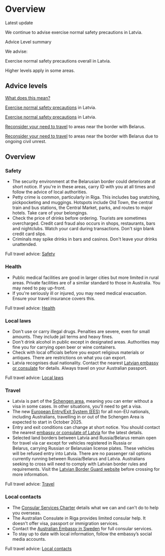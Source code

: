 # Overview

Latest update

We continue to advise exercise normal safety precautions in Latvia.

Advice Level summary

We advise:

Exercise normal safety precautions overall in Latvia.

Higher levels apply in some areas.

## Advice levels

[What does this mean?](/before-you-go/travel-advice-explained/)

[Exercise normal safety precautions](https://www.smartraveller.gov.au/consular-services/travel-advice-explained#level1) in Latvia.

[Exercise normal safety precautions](https://www.smartraveller.gov.au/consular-services/travel-advice-explained#level1) in Latvia.

[Reconsider your need to travel](https://smartraveller.gov.au/consular-services/travel-advice-explained#level3) to areas near the border with Belarus.

[Reconsider your need to travel](https://smartraveller.gov.au/consular-services/travel-advice-explained#level3) to areas near the border with Belarus due to ongoing civil unrest.

## Overview

### Safety

* The security environment at the Belarusian border could deteriorate at short notice. If you're in these areas, carry ID with you at all times and follow the advice of local authorities.
* Petty crime is common, particularly in Riga. This includes bag snatching, pickpocketing and muggings. Hotspots include Old Town, the central train and bus stations, the Central Market, parks, and routes to major hotels. Take care of your belongings.
* Check the price of drinks before ordering. Tourists are sometimes overcharged. Credit card fraud also occurs in shops, restaurants, bars and nightclubs. Watch your card during transactions. Don't sign blank credit card slips.
* Criminals may spike drinks in bars and casinos. Don't leave your drinks unattended.

Full travel advice: [Safety](#safety)

### Health

* Public medical facilities are good in larger cities but more limited in rural areas. Private facilities are of a similar standard to those in Australia. You may need to pay up-front.
* If you're seriously ill or injured, you may need medical evacuation. Ensure your travel insurance covers this.

Full travel advice: [Health](#health)

### Local laws

* Don't use or carry illegal drugs. Penalties are severe, even for small amounts. They include jail terms and heavy fines.
* Don't drink alcohol in public except in designated areas. Authorities may fine you for carrying open beer or wine containers.
* Check with local officials before you export religious materials or antiques. There are restrictions on what you can export.
* Latvia recognises dual nationality. Contact the nearest [Latvian embassy or consulate](https://protocol.dfat.gov.au/Public/Missions/110) for details. Always travel on your Australian passport.

Full travel advice: [Local laws](#local-laws)

### Travel

* Latvia is part of the [Schengen area](/before-you-go/the-basics/schengen "Visas and entry requirements in Europe and the Schengen Area"), meaning you can enter without a visa in some cases. In other situations, you'll need to get a visa.
* The new [European Entry/Exit System (EES)](https://travel-europe.europa.eu/ees_en) for all non-EU nationals, including Australians, travelling in or out of the Schengen Area is expected to start in October 2025.
* Entry and exit conditions can change at short notice. You should contact the nearest [embassy or consulate of Latvia](https://protocol.dfat.gov.au/Public/Missions/110) for the latest details.
* Selected land borders between Latvia and Russia/Belarus remain open for travel via car except for vehicles registered in Russia or Belarus, carrying Russian or Belarusian license plates. These vehicles will be refused entry into Latvia. There are no passenger rail options currently running between Russia/Belarus and Latvia. Australians seeking to cross will need to comply with Latvian border rules and requirements. Visit the [Latvian Border Guard website](https://www.rs.gov.lv/en?setlang=1) before crossing for more information.

Full travel advice: [Travel](#travel)

### Local contacts

* The [Consular Services Charter](/consular-services/consular-services-charter "Consular Services Charter") details what we can and can't do to help you overseas.
* The Australian Consulate in Riga provides limited consular help. It doesn't offer visa, passport or immigration services.
* Contact the [Australian Embassy in Sweden](http://www.sweden.embassy.gov.au/) for full consular services.
* To stay up to date with local information, follow the embassy’s social media accounts.

Full travel advice: [Local contacts](#local-contacts)